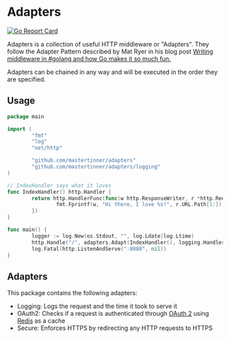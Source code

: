 # Adapters

[![Go Report Card](https://goreportcard.com/badge/github.com/mastertinner/adapters)](https://goreportcard.com/report/github.com/mastertinner/adapters)

Adapters is a collection of useful HTTP middleware or "Adapters". They follow the Adapter Pattern described by Mat Ryer in his blog post [Writing middleware in #golang and how Go makes it so much fun.](https://medium.com/@matryer/writing-middleware-in-golang-and-how-go-makes-it-so-much-fun-4375c1246e81)

Adapters can be chained in any way and will be executed in the order they are specified.

## Usage

```go
package main

import (
        "fmt"
        "log"
        "net/http"

        "github.com/mastertinner/adapters"
        "github.com/mastertinner/adapters/logging"
)

// IndexHandler says what it loves
func IndexHandler() http.Handler {
        return http.HandlerFunc(func(w http.ResponseWriter, r *http.Request) {
                fmt.Fprintf(w, "Hi there, I love %s!", r.URL.Path[1:])
        })
}

func main() {
        logger := log.New(os.Stdout, "", log.Ldate|log.Ltime)
        http.Handle("/", adapters.Adapt(IndexHandler(), logging.Handler(logger)))
        log.Fatal(http.ListenAndServe(":8080", nil))
}
```

## Adapters

This package contains the following adapters:

* Logging: Logs the request and the time it took to serve it
* OAuth2: Checks if a request is authenticated through [OAuth 2](https://oauth.net/2/) using [Redis](https://redis.io/) as a cache
* Secure: Enforces HTTPS by redirecting any HTTP requests to HTTPS
